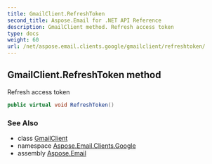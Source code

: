 ```yaml
---
title: GmailClient.RefreshToken
second_title: Aspose.Email for .NET API Reference
description: GmailClient method. Refresh access token
type: docs
weight: 60
url: /net/aspose.email.clients.google/gmailclient/refreshtoken/
---
```

## GmailClient.RefreshToken method

Refresh access token

```csharp
public virtual void RefreshToken()
```

### See Also

* class [GmailClient](../)
* namespace [Aspose.Email.Clients.Google](../../gmailclient/)
* assembly [Aspose.Email](../../../)



